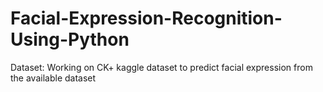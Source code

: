 # Facial-Expression-Recognition-Using-Python

Dataset:
Working on CK+ kaggle dataset to predict facial expression from the available dataset


